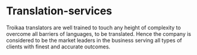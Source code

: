 # Translation-services
Troikaa translators are well trained to touch any height of complexity to overcome all barriers of languages, to be translated. Hence the company is considered to be the market leaders in the business serving all types of clients with finest and accurate outcomes. 
